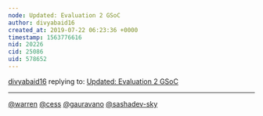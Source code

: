 ```yaml
---
node: Updated: Evaluation 2 GSoC
author: divyabaid16
created_at: 2019-07-22 06:23:36 +0000
timestamp: 1563776616
nid: 20226
cid: 25086
uid: 578652
---
```




[divyabaid16](../profile/divyabaid16) replying to: [Updated: Evaluation 2 GSoC](../notes/divyabaid16/07-22-2019/updated-evaluation-2-gsoc)

----
[@warren](/profile/warren) [@cess](/profile/cess) [@gauravano](/profile/gauravano) [@sashadev-sky](/profile/sashadev-sky) 